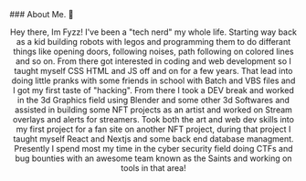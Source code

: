 <body>
### About Me. 📝
<p align="center">
Hey there, Im Fyzz! I've been a "tech nerd" my whole life. Starting way back as a kid building robots with legos and programming them to do differant things like opening doors, following noises, path following on colored lines and so on. From there got interested in coding and web development so I taught myself CSS HTML and JS off and on for a few years. That lead into doing little pranks with some friends in school with Batch and VBS files and I got my first taste of "hacking". From there I took a DEV break and worked in the 3d Graphics field using Blender and some other 3d Softwares and assisted in building some NFT projects as an artist and worked on Stream overlays and alerts for streamers. Took both the art and web dev skills into my first project for a fan site on another NFT project, during that project I taught myself React and Nextjs and some back end database managment. Presently I spend most my time in the cyber security field doing CTFs and bug bounties with an awesome team known as the Saints and working on tools in that area!</p>
</body>
